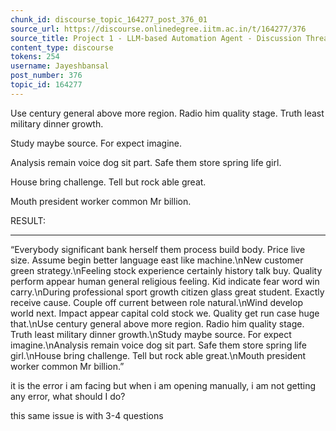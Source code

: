 ```yaml
---
chunk_id: discourse_topic_164277_post_376_01
source_url: https://discourse.onlinedegree.iitm.ac.in/t/164277/376
source_title: Project 1 - LLM-based Automation Agent - Discussion Thread [TDS Jan 2025]
content_type: discourse
tokens: 254
username: Jayeshbansal
post_number: 376
topic_id: 164277
---
```


Use century general above more region. Radio him quality stage. Truth least military dinner growth.

Study maybe source. For expect imagine.

Analysis remain voice dog sit part. Safe them store spring life girl.

House bring challenge. Tell but rock able great.

Mouth president worker common Mr billion.

RESULT:

---

“Everybody significant bank herself them process build body. Price live size. Assume begin better language east like machine.\nNew customer green strategy.\nFeeling stock experience certainly history talk buy. Quality perform appear human general religious feeling. Kid indicate fear word win carry.\nDuring professional sport growth citizen glass great student. Exactly receive cause. Couple off current between role natural.\nWind develop world next. Impact appear capital cold stock we. Quality get run case huge that.\nUse century general above more region. Radio him quality stage. Truth least military dinner growth.\nStudy maybe source. For expect imagine.\nAnalysis remain voice dog sit part. Safe them store spring life girl.\nHouse bring challenge. Tell but rock able great.\nMouth president worker common Mr billion.”

it is the error i am facing but when i am opening manually, i am not getting any error, what should I do?

this same issue is with 3-4 questions
